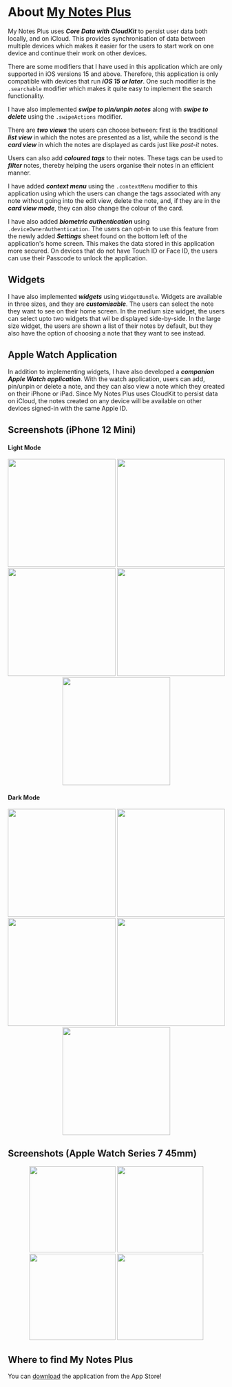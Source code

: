 # About [My Notes Plus](https://apps.apple.com/us/app/my-notes-plus/id1636570752?itsct=apps_box_badge&itscg=30200)

My Notes Plus uses ***Core Data with CloudKit*** to persist user data both locally, and on iCloud. This provides synchronisation of data between multiple devices which makes it easier for the users to start work on one device and continue their work on other devices.

There are some modifiers that I have used in this application which are only supported in iOS versions 15 and above. Therefore, this application is only compatible with devices that run ***iOS 15 or later***. One such modifier is the <code>.searchable</code> modifier which makes it quite easy to implement the search functionality.

I have also implemented ***swipe to pin/unpin notes*** along with ***swipe to delete*** using the <code>.swipeActions</code> modifier.

There are ***two views*** the users can choose between: first is the traditional ***list view*** in which the notes are presented as a list, while the second is the ***card view*** in which the notes are displayed as cards just like *post-it* notes.

Users can also add ***coloured tags*** to their notes. These tags can be used to ***filter*** notes, thereby helping the users organise their notes in an efficient manner.

I have added ***context menu*** using the <code>.contextMenu</code> modifier to this application using which the users can change the tags associated with any note without going into the edit view, delete the note, and, if they are in the ***card view mode***, they can also change the colour of the card.

I have also added ***biometric authentication*** using <code>.deviceOwnerAuthentication</code>. The users can opt-in to use this feature from the newly added ***Settings*** sheet found on the bottom left of the application's home screen. This makes the data stored in this application more secured. On devices that do not have Touch ID or Face ID, the users can use their Passcode to unlock the application.

## Widgets
I have also implemented ***widgets*** using <code>WidgetBundle</code>. Widgets are available in three sizes, and they are ***customisable***. The users can select the note they want to see on their home screen. In the medium size widget, the users can select upto two widgets that wil be displayed side-by-side. In the large size widget, the users are shown a list of their notes by default, 
but they also have the option of choosing a note that they want to see instead.

## Apple Watch Application
In addition to implementing widgets, I have also developed a ***companion Apple Watch application***. With the watch application, users can add, pin/unpin or delete a note, and they can also view a note which they created on their iPhone or iPad. Since My Notes Plus uses CloudKit to persist data on iCloud, the notes created on any device will be available on other devices signed-in with the same Apple ID.

## Screenshots (iPhone 12 Mini)
#### Light Mode
<p align = "center">
  <img src="https://github.com/rishikdev/Images/blob/main/My%20Notes%20Plus/iPhone_List_Light.png" width = 250/>
  <img src="https://github.com/rishikdev/Images/blob/main/My%20Notes%20Plus/iPhone_Card_Light.png" width = 250/>
  <img src="https://github.com/rishikdev/Images/blob/main/My%20Notes%20Plus/iPhone_Context_Menu_Light.png" width = 250/>
  <img src="https://github.com/rishikdev/Images/blob/main/My%20Notes%20Plus/iPhone_Filter_Light.png" width = 250/>
  <img src="https://github.com/rishikdev/Images/blob/main/My%20Notes%20Plus/iPhone_Settings_Light.png" width = 250/>
</p>

#### Dark Mode
<p align = "center">
  <img src="https://github.com/rishikdev/Images/blob/main/My%20Notes%20Plus/iPhone_List_Dark.png" width = 250/>
  <img src="https://github.com/rishikdev/Images/blob/main/My%20Notes%20Plus/iPhone_Card_Dark.png" width = 250/>
  <img src="https://github.com/rishikdev/Images/blob/main/My%20Notes%20Plus/iPhone_Context_Menu_Dark.png" width = 250/>
  <img src="https://github.com/rishikdev/Images/blob/main/My%20Notes%20Plus/iPhone_Filter_Dark.png" width = 250/>
  <img src="https://github.com/rishikdev/Images/blob/main/My%20Notes%20Plus/iPhone_Settings_Dark.png" width = 250/>
</p>

## Screenshots (Apple Watch Series 7 45mm)

<p align = "center">
  <img src="https://github.com/rishikdev/Images/blob/main/My%20Notes%20Plus/Watch_Buttons.png" width = 200/>
  <img src="https://github.com/rishikdev/Images/blob/main/My%20Notes%20Plus/Watch_New_Note.png" width = 200/>
  <img src="https://github.com/rishikdev/Images/blob/main/My%20Notes%20Plus/Watch_Detail_View.png" width = 200/>
  <img src="https://github.com/rishikdev/Images/blob/main/My%20Notes%20Plus/Watch_Filter.png" width = 200/>
</p>

## Where to find My Notes Plus
You can [download](https://apps.apple.com/us/app/my-notes-plus/id1636570752?itsct=apps_box_badge&itscg=30200) the application from the App Store!
